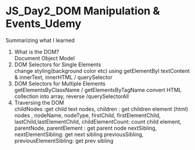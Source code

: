# JS_Day2_DOM Manipulation & Events_Udemy
 Summarizing what I learned 

001. What is the DOM?<br>
     Document Object Model
002. DOM Selectors for Single Elements<br>
    change styling(background color etc) using getElementByI
    textContent & innerText, innerHTML / querySelector
003. DOM Selectors for Multiple Elements<br>
    getElementsByClassName / getElementsByTagName
    convert HTML collection into array, reverse /querySelectorAll
004. Traversing the DOM<br>
    childNodes :get child  text nodes, children : get children element (html) nodes , nodeName, 
    nodeType, firstChild, firstElementChild, lastChild,lastElementChild, 
    childElementCount: count child element, parentNode, 
    parentElement : get parent node  nextSibling, 
    nextElementSibling: get next sibling
    previousSibling, previousElementSibling: get prev sibling
